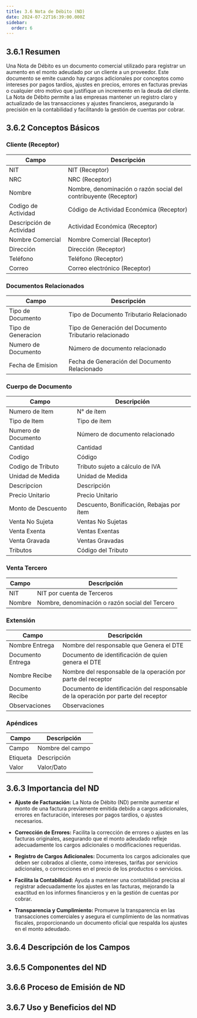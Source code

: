 ```yaml
---
title: 3.6 Nota de Débito (ND)
date: 2024-07-22T16:39:00.000Z
sidebar:
  order: 6
---
```



## 3.6.1 Resumen

Una Nota de Débito es un documento comercial utilizado para registrar un aumento en el monto adeudado por un cliente a un proveedor. Este documento se emite cuando hay cargos adicionales por conceptos como intereses por pagos tardíos, ajustes en precios, errores en facturas previas o cualquier otro motivo que justifique un incremento en la deuda del cliente. La Nota de Débito permite a las empresas mantener un registro claro y actualizado de las transacciones y ajustes financieros, asegurando la precisión en la contabilidad y facilitando la gestión de cuentas por cobrar.

## 3.6.2 Conceptos Básicos

### **Cliente (Receptor)**

| Campo          | Descripción                                                                                                 |
|----------------|-------------------------------------------------------------------------------------------------------------|
| NIT            | NIT (Receptor)                                                                                             |
| NRC            | NRC (Receptor)                                                                                             |
| Nombre         | Nombre, denominación o razón social del contribuyente (Receptor)                                           |
| Codigo de Actividad   | Código de Actividad Económica (Receptor)                                                                    |
| Descripción de Actividad  | Actividad Económica (Receptor)                                                                             |
| Nombre Comercial| Nombre Comercial (Receptor)                                                                                  |
| Dirección      | Dirección (Receptor)                                                                                       |
| Teléfono       | Teléfono (Receptor)                                                                                         |
| Correo         | Correo electrónico (Receptor)                                                                              |


### **Documentos Relacionados**

| Campo            | Descripción                                                                                       |
|------------------|---------------------------------------------------------------------------------------------------|
| Tipo de Documento    | Tipo de Documento Tributario Relacionado                                                          |
| Tipo de Generacion   | Tipo de Generación del Documento Tributario relacionado                                           |
| Numero de Documento  | Número de documento relacionado                                                                   |
| Fecha de Emision     | Fecha de Generación del Documento Relacionado                                                     |


### **Cuerpo de Documento**

| Campo           | Descripción                                             |
|-----------------|---------------------------------------------------------|
| Numero de Item          | N° de ítem                                              |
| Tipo de Item         | Tipo de ítem                                            |
| Numero de Documento  | Número de documento relacionado                        |
| Cantidad         | Cantidad                                                |
| Codigo           | Código                                                  |
| Codigo de Tributo       | Tributo sujeto a cálculo de IVA                         |
| Unidad de Medida        | Unidad de Medida                                        |
| Descripcion      | Descripción                                             |
| Precio Unitario        | Precio Unitario                                         |
| Monto de Descuento       | Descuento, Bonificación, Rebajas por ítem               |
| Venta No Sujeta       | Ventas No Sujetas                                       |
| Venta Exenta      | Ventas Exentas                                          |
| Venta Gravada     | Ventas Gravadas                                         |
| Tributos         | Código del Tributo                                      |


### **Venta Tercero**

| Campo  | Descripción                                      |
|--------|--------------------------------------------------|
| NIT    | NIT por cuenta de Terceros                       |
| Nombre | Nombre, denominación o razón social del Tercero  |


### **Extensión**

| Campo         | Descripción                                                          |
|---------------|----------------------------------------------------------------------|
| Nombre Entrega   | Nombre del responsable que Genera el DTE                              |
| Documento Entrega   | Documento de identificación de quien genera el DTE                    |
| Nombre Recibe    | Nombre del responsable de la operación por parte del receptor          |
| Documento Recibe    | Documento de identificación del responsable de la operación por parte del receptor |
| Observaciones | Observaciones                                                         |


### **Apéndices**

| Campo   | Descripción                    |
|---------|--------------------------------|
| Campo   | Nombre del campo                |
| Etiqueta| Descripción                     |
| Valor   | Valor/Dato                      |



## 3.6.3 Importancia del ND

* **Ajuste de Facturación:** La Nota de Débito (ND) permite aumentar el monto de una factura previamente emitida debido a cargos adicionales, errores en facturación, intereses por pagos tardíos, o ajustes necesarios.

* **Corrección de Errores:** Facilita la corrección de errores o ajustes en las facturas originales, asegurando que el monto adeudado refleje adecuadamente los cargos adicionales o modificaciones requeridas.

* **Registro de Cargos Adicionales:** Documenta los cargos adicionales que deben ser cobrados al cliente, como intereses, tarifas por servicios adicionales, o correcciones en el precio de los productos o servicios.

* **Facilita la Contabilidad:** Ayuda a mantener una contabilidad precisa al registrar adecuadamente los ajustes en las facturas, mejorando la exactitud en los informes financieros y en la gestión de cuentas por cobrar.

* **Transparencia y Cumplimiento:** Promueve la transparencia en las transacciones comerciales y asegura el cumplimiento de las normativas fiscales, proporcionando un documento oficial que respalda los ajustes en el monto adeudado.


## 3.6.4 Descripción de los Campos
## 3.6.5 Componentes del ND
## 3.6.6 Proceso de Emisión de ND
## 3.6.7 Uso y Beneficios del ND

